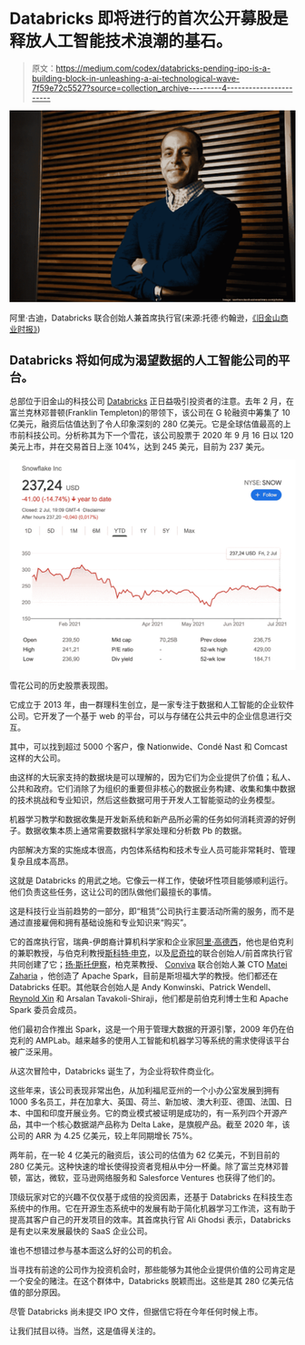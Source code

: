 # Databricks 即将进行的首次公开募股是释放人工智能技术浪潮的基石。

> 原文：<https://medium.com/codex/databricks-pending-ipo-is-a-building-block-in-unleashing-a-ai-technological-wave-7f59e72c5527?source=collection_archive---------4----------------------->

![](img/1d2910a88996844ef1c7e83a2248a0e3.png)

阿里·古迪，Databricks 联合创始人兼首席执行官(来源:托德·约翰逊，[《旧金山商业时报》](https://www.bizjournals.com/sanfrancisco/about-us))

## Databricks 将如何成为渴望数据的人工智能公司的平台。

总部位于旧金山的科技公司 [Databricks](https://databricks.com/) 正日益吸引投资者的注意。去年 2 月，在富兰克林邓普顿(Franklin Templeton)的带领下，该公司在 G 轮融资中筹集了 10 亿美元，融资后估值达到了令人印象深刻的 280 亿美元。它是全球估值最高的上市前科技公司。分析称其为下一个雪花，该公司股票于 2020 年 9 月 16 日以 120 美元上市，并在交易首日上涨 104%，达到 245 美元，目前为 237 美元。

![](img/feee79d775d81c4903d70736e20fa053.png)

雪花公司的历史股票表现图。

它成立于 2013 年，由一群理科生创立，是一家专注于数据和人工智能的企业软件公司。它开发了一个基于 web 的平台，可以与存储在公共云中的企业信息进行交互。

其中，可以找到超过 5000 个客户，像 Nationwide、Condé Nast 和 Comcast 这样的大公司。

由这样的大玩家支持的数据块是可以理解的，因为它们为企业提供了价值；私人、公共和政府。它们消除了为组织的重要但非核心的数据业务构建、收集和集中数据的技术挑战和专业知识，然后这些数据可用于开发人工智能驱动的业务模型。

机器学习教学和数据收集是开发新系统和新产品所必需的任务如何消耗资源的好例子。数据收集本质上通常需要数据科学家处理和分析数 Pb 的数据。

内部解决方案的实施成本很高，内包体系结构和技术专业人员可能非常耗时、管理复杂且成本高昂。

这就是 Databricks 的用武之地。它像云一样工作，使破坏性项目能够顺利运行。他们负责这些任务，这让公司的团队做他们最擅长的事情。

这是科技行业当前趋势的一部分，即“租赁”公司执行主要活动所需的服务，而不是通过直接雇佣和拥有基础设施和专业知识来“购买”。

它的首席执行官，瑞典-伊朗裔计算机科学家和企业家[阿里·高德西](https://en.wikipedia.org/wiki/Ali_Ghodsi)，他也是伯克利的兼职教授，与伯克利教授[斯科特·申克](https://en.wikipedia.org/wiki/Scott_Shenker)，以及[尼奇拉](https://en.wikipedia.org/wiki/Nicira)的联合创始人/前首席执行官共同创建了它；[扬·斯托伊察](https://en.wikipedia.org/wiki/Ion_Stoica)，柏克莱教授、 [Conviva](https://en.wikipedia.org/wiki/Conviva) 联合创始人兼 CTO [Matei Zaharia](https://en.wikipedia.org/wiki/Matei_Zaharia) ，他创造了 Apache Spark，目前是斯坦福大学的教授。他们都还在 Databricks 任职。其他联合创始人是 Andy Konwinski、Patrick Wendell、 [Reynold Xin](https://en.wikipedia.org/wiki/Reynold_Xin) 和 Arsalan Tavakoli-Shiraji，他们都是前伯克利博士生和 Apache Spark 委员会成员。

他们最初合作推出 Spark，这是一个用于管理大数据的开源引擎，2009 年仍在伯克利的 AMPLab。越来越多的使用人工智能和机器学习等系统的需求使得该平台被广泛采用。

从这次冒险中，Databricks 诞生了，为企业将软件商业化。

这些年来，该公司表现非常出色，从加利福尼亚州的一个小办公室发展到拥有 1000 多名员工，并在加拿大、英国、荷兰、新加坡、澳大利亚、德国、法国、日本、中国和印度开展业务。它的商业模式被证明是成功的，有一系列四个开源产品，其中一个核心数据湖产品称为 Delta Lake，是旗舰产品。截至 2020 年，该公司的 ARR 为 4.25 亿美元，较上年同期增长 75%。

两年前，在一轮 4 亿美元的融资后，该公司的估值为 62 亿美元，不到目前的 280 亿美元。这种快速的增长使得投资者竞相从中分一杯羹。除了富兰克林邓普顿，富达，微软，亚马逊网络服务和 Salesforce Ventures 也获得了他们的。

顶级玩家对它的兴趣不仅仅基于成倍的投资因素，还基于 Databricks 在科技生态系统中的作用。它在开源生态系统中的发展有助于简化机器学习工作流，这有助于提高其客户自己的开发项目的效率。其首席执行官 Ali Ghodsi 表示，Databricks 是有史以来发展最快的 SaaS 企业公司。

谁也不想错过参与基本面这么好的公司的机会。

当寻找有前途的公司作为投资机会时，那些能够为其他企业提供价值的公司肯定是一个安全的赌注。在这个群体中，Databricks 脱颖而出。这些是其 280 亿美元估值的部分原因。

尽管 Databricks 尚未提交 IPO 文件，但据信它将在今年任何时候上市。

让我们拭目以待。当然，这是值得关注的。
